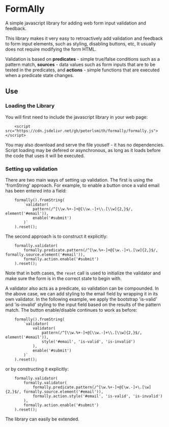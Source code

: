# FormAlly
A simple javascript library for adding web form input validation and feedback.

This library makes it very easy to retroactively add validation and feedback to form input elements, such as styling, disabling buttons, etc, It usually does not require modifying the form HTML.  

Validation is based on **predicates** - simple true/false conditions such as a pattern match, **sources** - data values such as form inputs that are to be tested in the predicates, and **actions** - simple functions that are executed when a predicate state changes.

## Use

### Loading the Library

You will first need to include the javascript library in your web page:

```
    <script src="https://cdn.jsdelivr.net/gh/peterlsmith/formally/formally.js"></script>
```
You may also download and serve the file youself - it has no dependencies.  
Script loading may be defered or asynchronous, as long as it loads before the code that uses it will be executed.

### Setting up validation

There are two main ways of setting up validation. The first is using the 'fromString' approach. For example, to enable a button once a valid email has been entered into a field:

```
    formally().fromString(  
        `validator(
            pattern(/^[\\w.%+-]+@[\\w.-]+\\.[\\w]{2,}$/, element('#email')),
            enable('#submit')
        )`
    ).reset();
```

The second approach is to construct it explicitly:

```
    formally.validator(
        formally.predicate.pattern(/^[\w.%+-]+@[\w.-]+\.[\w]{2,}$/, formally.source.element('#email')),
        formally.action.enable('#submit')
    ).reset();
```

Note that in both cases, the ``reset`` call is used to initialize the validator and make sure the form is in the correct state to begin with.  

A validator also acts as a predicate, so validation can be compounded. In the above case, we can add styling to the email field by wrapping it in its own validator. In the following example, we apply the bootstrap 'is-valid' and 'is-invalid' styling to the input field based on the results of the pattern match. The button enable/disable continues to work as before:

```
    formally().fromString(  
        `validator(
            validator(
                pattern(/^[\\w.%+-]+@[\\w.-]+\\.[\\w]{2,}$/, element('#email')),
                style('#email', 'is-valid', 'is-invalid')
            ),
            enable('#submit')
        )`
    ).reset();
```

or by constructing it explicitly:

```
    formally.validator(
        formally.validator(
            formally.predicate.pattern(/^[\w.%+-]+@[\w.-]+\.[\w]{2,}$/, formally.source.element('#email')),
            formally.action.style('#email', 'is-valid', 'is-invalid')
        ),
        formally.action.enable('#submit')
    ).reset();
```


The library can easily be extended.
